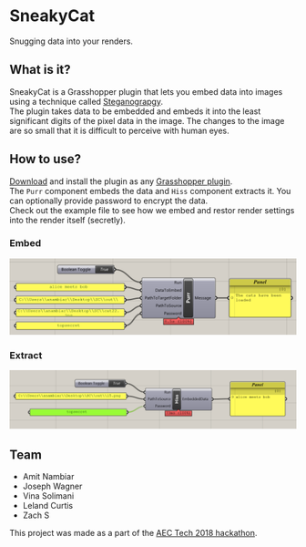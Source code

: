 ﻿# SneakyCat
Snugging data into your renders.

## What is it?
SneakyCat is a Grasshopper plugin that lets you embed data into images using a technique called [Steganograpgy](https://en.wikipedia.org/wiki/Steganography).  
The plugin takes data to be embedded and embeds it into the least significant digits of the pixel data in the image. The changes to the image are so small that it is difficult to perceive with human eyes.  

## How to use?
[Download](https://drive.google.com/open?id=1BteouK3rSwFebEHvYxN0cr-e2sKE1enR) and install the plugin as any [Grasshopper plugin](http://coder.the-bac.edu/?p=97).  
The `Purr` component embeds the data and `Hiss` component extracts it. You can optionally provide password to encrypt the data.  
Check out the example file to see how we embed and restor render settings into the render itself (secretly).  

### Embed
![Embed](./images/comp_embed.png)

### Extract
![Extract](./images/comp_extract.png)

## Team
- Amit Nambiar
- Joseph Wagner
- Vina Solimani
- Leland Curtis
- Zach S

This project was made as a part of the [AEC Tech 2018 hackathon](http://core.thorntontomasetti.com/aec-tech-2018/aec-tech-2018-hackathon/).  

